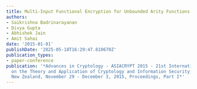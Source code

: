 ```yaml
---
title: Multi-Input Functional Encryption for Unbounded Arity Functions
authors:
- Saikrishna Badrinarayanan
- Divya Gupta
- Abhishek Jain
- Amit Sahai
date: '2015-01-01'
publishDate: '2025-05-18T16:29:47.810670Z'
publication_types:
- paper-conference
publication: '*Advances in Cryptology - ASIACRYPT 2015 - 21st International Conference
  on the Theory and Application of Cryptology and Information Security, Auckland,
  New Zealand, November 29 - December 3, 2015, Proceedings, Part I*'
---
```

